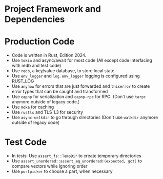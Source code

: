 # Project Framework and Dependencies

# Production Code

- Code is written in Rust, Edition 2024.
- Use `tokio` and async/await for most code (All except code interfacing with redb and test code)
- Use `redb`, a key/value database, to store local state
- Use `env_logger` and `log`. `env_logger` logging is configured using RUST_LOG
- Use `anyhow` for errors that are just forwarded and `thiserror` to create error types that can be caught and transformed
- Use `capnp` for serialization and `capnp-rpc` for RPC. (Don't use `tarpc` anymore outside of legacy code.)
- Use `moka` for caching
- Use `rustls` and TLS 1.3 for security
- Use `async-walkdir` to go through directories (Don't use `walkdir` anymore outside of legacy code)

# Test Code

- In tests: Use `assert_fs::TempDir` to create temporary directories
- Use `assert_unordered::assert_eq_unordered!(expected, got)` to compare vectors while ignoring order
- Use `portpicker` to choose a part, when necessary
